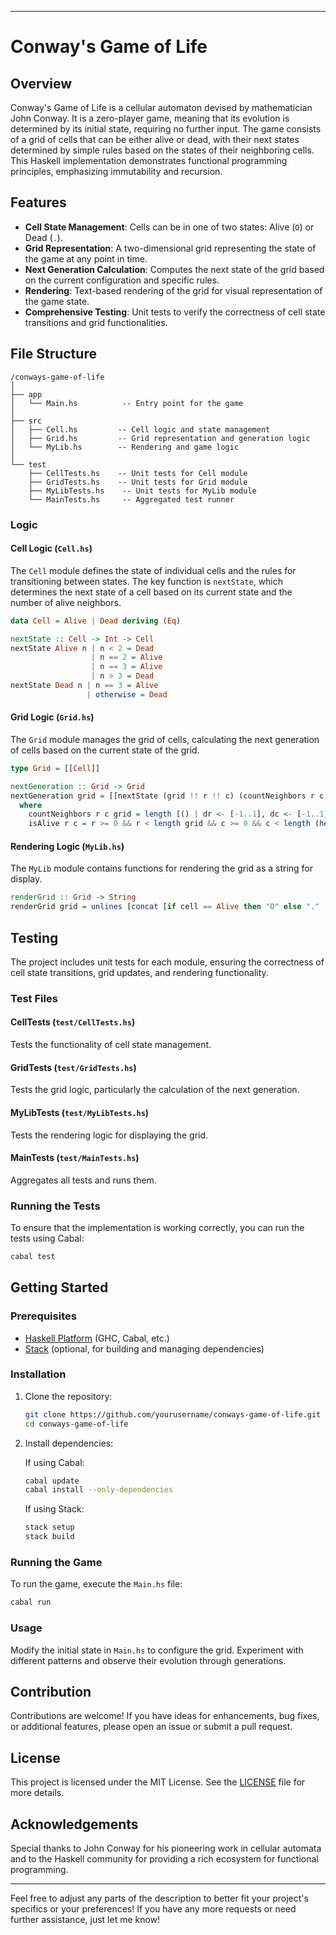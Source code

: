 
---

# Conway's Game of Life

## Overview

Conway's Game of Life is a cellular automaton devised by mathematician John Conway. It is a zero-player game, meaning that its evolution is determined by its initial state, requiring no further input. The game consists of a grid of cells that can be either alive or dead, with their next states determined by simple rules based on the states of their neighboring cells. This Haskell implementation demonstrates functional programming principles, emphasizing immutability and recursion.

## Features

- **Cell State Management**: Cells can be in one of two states: Alive (`O`) or Dead (`.`).
- **Grid Representation**: A two-dimensional grid representing the state of the game at any point in time.
- **Next Generation Calculation**: Computes the next state of the grid based on the current configuration and specific rules.
- **Rendering**: Text-based rendering of the grid for visual representation of the game state.
- **Comprehensive Testing**: Unit tests to verify the correctness of cell state transitions and grid functionalities.

## File Structure

```
/conways-game-of-life
│
├── app
│   └── Main.hs          -- Entry point for the game
│
├── src
│   ├── Cell.hs         -- Cell logic and state management
│   ├── Grid.hs         -- Grid representation and generation logic
│   └── MyLib.hs        -- Rendering and game logic
│
└── test
    ├── CellTests.hs    -- Unit tests for Cell module
    ├── GridTests.hs    -- Unit tests for Grid module
    ├── MyLibTests.hs    -- Unit tests for MyLib module
    └── MainTests.hs     -- Aggregated test runner
```

### Logic

#### Cell Logic (`Cell.hs`)

The `Cell` module defines the state of individual cells and the rules for transitioning between states. The key function is `nextState`, which determines the next state of a cell based on its current state and the number of alive neighbors.

```haskell
data Cell = Alive | Dead deriving (Eq)

nextState :: Cell -> Int -> Cell
nextState Alive n | n < 2 = Dead
                  | n == 2 = Alive
                  | n == 3 = Alive
                  | n > 3 = Dead
nextState Dead n | n == 3 = Alive
                 | otherwise = Dead
```

#### Grid Logic (`Grid.hs`)

The `Grid` module manages the grid of cells, calculating the next generation of cells based on the current state of the grid.

```haskell
type Grid = [[Cell]]

nextGeneration :: Grid -> Grid
nextGeneration grid = [[nextState (grid !! r !! c) (countNeighbors r c grid) | c <- [0..(length (head grid) - 1)]] | r <- [0..(length grid - 1)]]
  where
    countNeighbors r c grid = length [() | dr <- [-1..1], dc <- [-1..1], (dr, dc) /= (0, 0), isAlive (r + dr) (c + dc)]
    isAlive r c = r >= 0 && r < length grid && c >= 0 && c < length (head grid) && (grid !! r !! c == Alive)
```

#### Rendering Logic (`MyLib.hs`)

The `MyLib` module contains functions for rendering the grid as a string for display.

```haskell
renderGrid :: Grid -> String
renderGrid grid = unlines [concat [if cell == Alive then "O" else "." | cell <- row] | row <- grid]
```

## Testing

The project includes unit tests for each module, ensuring the correctness of cell state transitions, grid updates, and rendering functionality.

### Test Files

#### CellTests (`test/CellTests.hs`)

Tests the functionality of cell state management.

#### GridTests (`test/GridTests.hs`)

Tests the grid logic, particularly the calculation of the next generation.

#### MyLibTests (`test/MyLibTests.hs`)

Tests the rendering logic for displaying the grid.

#### MainTests (`test/MainTests.hs`)

Aggregates all tests and runs them.

### Running the Tests

To ensure that the implementation is working correctly, you can run the tests using Cabal:

```bash
cabal test
```

## Getting Started

### Prerequisites

- [Haskell Platform](https://www.haskell.org/platform/) (GHC, Cabal, etc.)
- [Stack](https://docs.haskellstack.org/en/stable/README/) (optional, for building and managing dependencies)

### Installation

1. Clone the repository:

   ```bash
   git clone https://github.com/yourusername/conways-game-of-life.git
   cd conways-game-of-life
   ```

2. Install dependencies:

   If using Cabal:

   ```bash
   cabal update
   cabal install --only-dependencies
   ```

   If using Stack:

   ```bash
   stack setup
   stack build
   ```

### Running the Game

To run the game, execute the `Main.hs` file:

```bash
cabal run
```

### Usage

Modify the initial state in `Main.hs` to configure the grid. Experiment with different patterns and observe their evolution through generations.

## Contribution

Contributions are welcome! If you have ideas for enhancements, bug fixes, or additional features, please open an issue or submit a pull request.

## License

This project is licensed under the MIT License. See the [LICENSE](LICENSE) file for more details.

## Acknowledgements

Special thanks to John Conway for his pioneering work in cellular automata and to the Haskell community for providing a rich ecosystem for functional programming.

---

Feel free to adjust any parts of the description to better fit your project's specifics or your preferences! If you have any more requests or need further assistance, just let me know!
